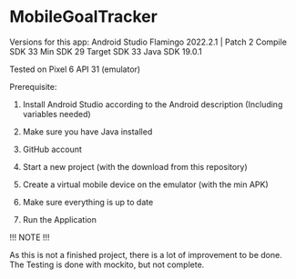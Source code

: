 # MobileGoalTracker

Versions for this app:
Android Studio Flamingo 2022.2.1 | Patch 2
Compile SDK 33
Min SDK 29
Target SDK 33
Java SDK 19.0.1

Tested on Pixel 6 API 31 (emulator) 

Prerequisite:
1. Install Android Studio according to the Android description (Including variables needed)
2. Make sure you have Java installed
3. GitHub account


4. Start a new project (with the download from this repository)
5. Create a virtual mobile device on the emulator (with the min APK)
6. Make sure everything is up to date
7. Run the Application


!!! NOTE !!!

As this is not a finished project, there is a lot of improvement to be done. 
The Testing is done with mockito, but not complete. 